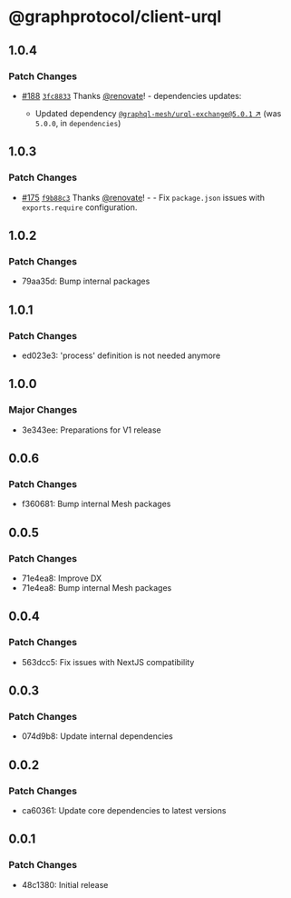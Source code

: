 # @graphprotocol/client-urql

## 1.0.4

### Patch Changes

- [#188](https://github.com/graphprotocol/graph-client/pull/188) [`3fc8833`](https://github.com/graphprotocol/graph-client/commit/3fc8833e1ca152c46490d641cf2e8dd5b935e6a5) Thanks [@renovate](https://github.com/apps/renovate)! - dependencies updates:

  - Updated dependency [`@graphql-mesh/urql-exchange@5.0.1` ↗︎](https://www.npmjs.com/package/@graphql-mesh/urql-exchange/v/5.0.1) (was `5.0.0`, in `dependencies`)

## 1.0.3

### Patch Changes

- [#175](https://github.com/graphprotocol/graph-client/pull/175) [`f9b88c3`](https://github.com/graphprotocol/graph-client/commit/f9b88c34b0840ecf88a619f8df25dca2d06e0ac8) Thanks [@renovate](https://github.com/apps/renovate)! - - Fix `package.json` issues with `exports.require` configuration.

## 1.0.2

### Patch Changes

- 79aa35d: Bump internal packages

## 1.0.1

### Patch Changes

- ed023e3: 'process' definition is not needed anymore

## 1.0.0

### Major Changes

- 3e343ee: Preparations for V1 release

## 0.0.6

### Patch Changes

- f360681: Bump internal Mesh packages

## 0.0.5

### Patch Changes

- 71e4ea8: Improve DX
- 71e4ea8: Bump internal Mesh packages

## 0.0.4

### Patch Changes

- 563dcc5: Fix issues with NextJS compatibility

## 0.0.3

### Patch Changes

- 074d9b8: Update internal dependencies

## 0.0.2

### Patch Changes

- ca60361: Update core dependencies to latest versions

## 0.0.1

### Patch Changes

- 48c1380: Initial release
